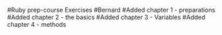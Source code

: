 #Ruby prep-course Exercises
#Bernard
#Added chapter 1 - preparations
#Added chapter 2 - the basics
#Added chapter 3 - Variables
#Added chapter 4 - methods